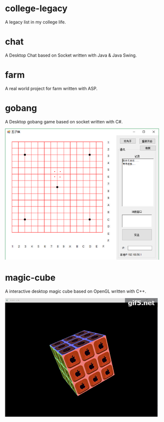 # college-legacy
A legacy list in my college life.

# chat
A Desktop Chat based on Socket written with Java & Java Swing.

# farm
A real world project for farm written with ASP.

# gobang
A Desktop gobang game based on socket written with C#.

![demo](./gobang/demo.png)

# magic-cube
A interactive desktop magic cube based on OpenGL written with C++.

![demo](./magic-cube/cube-demo.min.gif)
